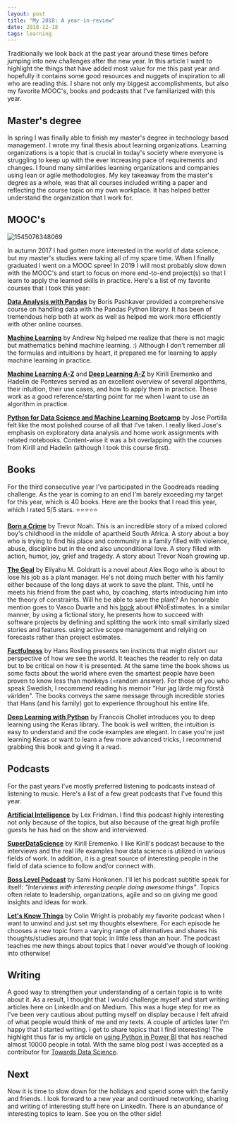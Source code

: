 ```yaml
---
layout: post
title: "My 2018: A year-in-review"
date: 2018-12-18
tags: learning
---
```


Traditionally we look back at the past year around these times before jumping
into new challenges after the new year. In this article I want to highlight the
things that have added most value for me this past year and hopefully it
contains some good resources and nuggets of inspiration to all who are reading
this. I share not only my biggest accomplishments, but also my favorite MOOC's,
books and podcasts that I've familiarized with this year.

## Master's degree

In spring I was finally able to finish my master's degree in technology based
management. I wrote my final thesis about learning organizations. Learning
organizations is a topic that is crucial in today's society where everyone is
struggling to keep up with the ever increasing pace of requirements and
changes. I found many similarities learning organizations and companies using
lean or agile methodologies. My key takeaway from the master's degree as a
whole, was that all courses included writing a paper and reflecting the course
topic on my own workplace. It has helped better understand the organization
that I work for.

## MOOC's

![1545076348069](/assets/images/2018-12-18-year-in-review/1545076348069.png)

In autumn 2017 I had gotten more interested in the world of data science, but
my master's studies were taking all of my spare time. When I finally graduated
I went on a MOOC spree! In 2019 I will most probably slow down with the MOOC's
and start to focus on more end-to-end project(s) so that I learn to apply the
learned skills in practice. Here's a list of my favorite courses that I took
this year:

**[Data Analysis with
Pandas](https://www.udemy.com/data-analysis-with-pandas/)** by Boris Pashkaver
provided a comprehensive course on handling data with the Pandas Python
library. It has been of tremendous help both at work as well as helped me work
more efficiently with other online courses.

**[Machine Learning](https://www.coursera.org/learn/machine-learning)** by
Andrew Ng helped me realize that there is not magic but mathematics behind
machine learning. :) Although I don't remember all the formulas and intuitions
by heart, it prepared me for learning to apply machine learning in practice.

**[Machine Learning A-Z](https://www.udemy.com/machinelearning/)** and **[Deep
Learning A-Z](https://www.udemy.com/deeplearning/)** by Kirill Eremenko and
Hadelin de Ponteves served as an excellent overview of several algorithms,
their intuition, their use cases, and how to apply them in practice. These work
as a good reference/starting point for me when I want to use an algorithm in
practice.

**[Python for Data Science and Machine Learning
Bootcamp](https://www.udemy.com/python-for-data-science-and-machine-learning-bootcamp/)**
by Jose Portilla felt like the most polished course of all that I've taken. I
really liked Jose's emphasis on exploratory data analysis and home work
assignments with related notebooks. Content-wise it was a bit overlapping with
the courses from Kirill and Hadelin (although I took this course first).

## Books

For the third consecutive year I've participated in the Goodreads reading
challenge. As the year is coming to an end I'm barely exceeding my target for
this year, which is 40 books. Here are the books that I read this year, which I
rated 5/5 stars. :star::star::star::star::star:

**[Born a Crime](https://www.goodreads.com/book/show/29780253-born-a-crime)**
by Trevor Noah. This is an incredible story of a mixed colored boy's childhood
in the middle of apartheid South Africa. A story about a boy who is trying to
find his place and community in a family filled with violence, abuse,
discipline but in the end also unconditional love. A story filled with action,
humor, joy, grief and tragedy. A story about Trevor Noah growing up.

**[The Goal](https://www.goodreads.com/book/show/113934.The_Goal)**
by Eliyahu M. Goldratt is a novel about Alex Rogo who is about to lose his job
as a plant manager. He's not doing much better with his family either because
of the long days at work to save the plant. This, until he meets his friend
from the past who, by coaching, starts introducing him into the theory of
constraints. Will he be able to save the plant? An honorable mention goes to
Vasco Duarte and his [book](https://oikosofyseries.com/no-estimates-book-order)
about #NoEstimates. In a similar manner, by using a fictional story, he
presents how to succeed with software projects by defining and splitting the
work into small similarly sized stories and features. using active scope
management and relying on forecasts rather than project estimates.

**[Factfulness](https://www.gapminder.org/factfulness-book/)** by Hans Rosling
presents ten instincts that might distort our perspective of how we see the
world. It teaches the reader to rely on data but to be critical on how it is
presented. At the same time the book shows us some facts about the world where
even the smartest people have been proven to know less than monkeys (=random
answer). For those of you who speak Swedish, I recommend reading his memoir
"Hur jag lärde mig förstå världen". The books conveys the same message through
incredible stories that Hans (and his family) got to experience throughout his
entire life.

**[Deep Learning with Python](https://www.manning.com/books/deep-learning-with-python)**
by Francois Chollet introduces you to deep learning using the Keras library.
The book is well written, the intuition is easy to understand and the code
examples are elegant. In case you're just learning Keras or want to learn a
few more advanced tricks, I recommend grabbing this book and giving it a read.

## Podcasts

For the past years I've mostly preferred listening to podcasts instead of
listening to music. Here's a list of a few great podcasts that I've found this
year.

**[Artificial Intelligence](https://lexfridman.com/ai/)** by Lex Fridman. I
find this podcast highly interesting not only because of the topics, but also
because of the great high profile guests he has had on the show and interviewed.

**[SuperDataScience](https://www.superdatascience.com/podcast/)** by Kirill
Eremenko. I like Kirill's podcast because to the interviews and the real life
examples how data science is utilized in various fields of work. In addition,
it is a great source of interesting people in the field of data science to
follow and/or connect with.

**[Boss Level Podcast](http://www.bosslevelpodcast.com/)** by Sami Honkonen.
I'll let his podcast subtitle speak for itself: _"Interviews with interesting
people doing awesome things"_. Topics often relate to leadership,
organizations, agile and so on giving me good insights and ideas for work.

**[Let's Know Things](https://letsknowthings.com/)** by Colin Wright is
probably my favorite podcast when I want to unwind and just set my thoughts
elsewhere. For each episode he chooses a new topic from a varying range of
alternatives and shares his thoughts/studies around that topic in little less
than an hour. The podcast teaches me new things about topics that I never
would've though of looking into otherwise!

## Writing

A good way to strengthen your understanding of a certain topic is to write
about it. As a result, I thought that I would challenge myself and start
writing articles here on LinkedIn and on Medium. This was a huge step for me as
I've been very cautious about putting myself on display because I felt afraid
of what people would think of me and my texts. A couple of articles later I'm
happy that I started writing. I get to share topics that I find interesting!
The highlight thus far is my article on [using Python in Power
BI](https://towardsdatascience.com/using-python-in-power-bi-ee95a6b71443) that
has reached almost 10000 people in total. With the same blog post I was
accepted as a contributor for [Towards Data Science](https://towardsdatascience.com/).

## Next

Now it is time to slow down for the holidays and spend some with the family and
friends. I look forward to a new year and continued networking, sharing and
writing of interesting stuff here on LinkedIn. There is an abundance of
interesting topics to learn. See you on the other side!
